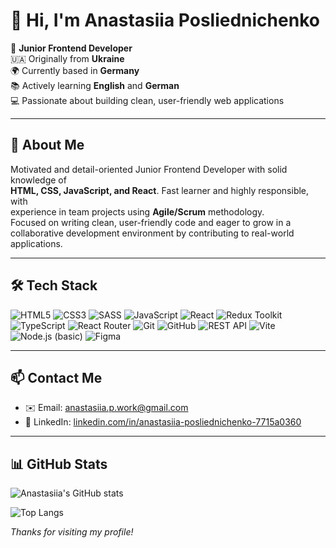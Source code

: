 # 👋 Hi, I'm Anastasiia Posliednichenko

🎯 **Junior Frontend Developer**  
🇺🇦  Originally from **Ukraine**  
🌍 Currently based in **Germany**  
📚 Actively learning **English** and **German**  
💻 Passionate about building clean, user-friendly web applications

---

## 💬 About Me

Motivated and detail-oriented Junior Frontend Developer with solid knowledge of  
**HTML, CSS, JavaScript, and React**. Fast learner and highly responsible, with  
experience in team projects using **Agile/Scrum** methodology.  
Focused on writing clean, user-friendly code and eager to grow in a collaborative development environment by contributing to real-world applications.

---

## 🛠️ Tech Stack

![HTML5](https://img.shields.io/badge/-HTML5-orange?logo=html5&logoColor=white&style=flat)
![CSS3](https://img.shields.io/badge/-CSS3-blue?logo=css3&logoColor=white&style=flat)
![SASS](https://img.shields.io/badge/-SASS-cc6699?logo=sass&logoColor=white&style=flat)
![JavaScript](https://img.shields.io/badge/-JavaScript-f7df1e?logo=javascript&logoColor=black&style=flat)
![React](https://img.shields.io/badge/-React-61dafb?logo=react&logoColor=black&style=flat)
![Redux Toolkit](https://img.shields.io/badge/-Redux_Toolkit-764abc?logo=redux&logoColor=white&style=flat)
![TypeScript](https://img.shields.io/badge/-TypeScript-3178c6?logo=typescript&logoColor=white&style=flat)
![React Router](https://img.shields.io/badge/-React_Router-ca4245?logo=react-router&logoColor=white&style=flat)
![Git](https://img.shields.io/badge/-Git-f05032?logo=git&logoColor=white&style=flat)
![GitHub](https://img.shields.io/badge/-GitHub-181717?logo=github&logoColor=white&style=flat)
![REST API](https://img.shields.io/badge/-REST_API-lightgrey?style=flat)
![Vite](https://img.shields.io/badge/-Vite-646cff?logo=vite&logoColor=white&style=flat)
![Node.js (basic)](https://img.shields.io/badge/-Node.js-339933?logo=node.js&logoColor=white&style=flat)
![Figma](https://img.shields.io/badge/-Figma-f24e1e?logo=figma&logoColor=white&style=flat)

---

## 📫 Contact Me

- ✉️ Email: [anastasiia.p.work@gmail.com](mailto:anastasiia.p.work@gmail.com)  
- 🔗 LinkedIn: [linkedin.com/in/anastasiia-posliednichenko-7715a0360](https://www.linkedin.com/in/anastasiia-posliednichenko-7715a0360/)

---

## 📊 GitHub Stats

![Anastasiia's GitHub stats](https://github-readme-stats.vercel.app/api?username=Anastasiia-Posliednicheko&show_icons=true&theme=default)

![Top Langs](https://github-readme-stats.vercel.app/api/top-langs/?username=Anastasiia-Posliednicheko&layout=compact)


_Thanks for visiting my profile!_
